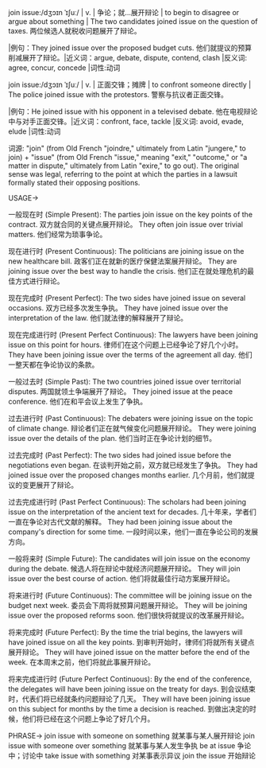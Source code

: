 join issue:/dʒɔɪn ˈɪʃuː/ | v. | 争论；就…展开辩论 | to begin to disagree or argue about something |  The two candidates joined issue on the question of taxes. 两位候选人就税收问题展开了辩论。

|例句：They joined issue over the proposed budget cuts. 他们就提议的预算削减展开了辩论。|近义词：argue, debate, dispute, contend, clash |反义词: agree, concur, concede |词性:动词

join issue:/dʒɔɪn ˈɪʃuː/ | v. | 正面交锋；摊牌 | to confront someone directly | The police joined issue with the protestors. 警察与抗议者正面交锋。

|例句：He joined issue with his opponent in a televised debate. 他在电视辩论中与对手正面交锋。|近义词：confront, face, tackle |反义词: avoid, evade, elude |词性:动词

词源:  "join" (from Old French "joindre," ultimately from Latin "jungere," to join) + "issue" (from Old French "issue," meaning "exit," "outcome," or "a matter in dispute," ultimately from Latin "exire," to go out).  The original sense was legal, referring to the point at which the parties in a lawsuit formally stated their opposing positions.


USAGE->

一般现在时 (Simple Present):
The parties join issue on the key points of the contract.  双方就合同的关键点展开辩论。
They often join issue over trivial matters. 他们经常为琐事争论。


现在进行时 (Present Continuous):
The politicians are joining issue on the new healthcare bill. 政客们正在就新的医疗保健法案展开辩论。
They are joining issue over the best way to handle the crisis. 他们正在就处理危机的最佳方式进行辩论。


现在完成时 (Present Perfect):
The two sides have joined issue on several occasions. 双方已经多次发生争执。
They have joined issue over the interpretation of the law. 他们就法律的解释展开了辩论。


现在完成进行时 (Present Perfect Continuous):
The lawyers have been joining issue on this point for hours. 律师们在这个问题上已经争论了好几个小时。
They have been joining issue over the terms of the agreement all day.  他们一整天都在争论协议的条款。


一般过去时 (Simple Past):
The two countries joined issue over territorial disputes. 两国就领土争端展开了辩论。
They joined issue at the peace conference. 他们在和平会议上发生了争执。


过去进行时 (Past Continuous):
The debaters were joining issue on the topic of climate change. 辩论者们正在就气候变化问题展开辩论。
They were joining issue over the details of the plan. 他们当时正在争论计划的细节。


过去完成时 (Past Perfect):
The two sides had joined issue before the negotiations even began. 在谈判开始之前，双方就已经发生了争执。
They had joined issue over the proposed changes months earlier. 几个月前，他们就提议的变更展开了辩论。


过去完成进行时 (Past Perfect Continuous):
The scholars had been joining issue on the interpretation of the ancient text for decades.  几十年来，学者们一直在争论对古代文献的解释。
They had been joining issue about the company's direction for some time.  一段时间以来，他们一直在争论公司的发展方向。


一般将来时 (Simple Future):
The candidates will join issue on the economy during the debate. 候选人将在辩论中就经济问题展开辩论。
They will join issue over the best course of action. 他们将就最佳行动方案展开辩论。


将来进行时 (Future Continuous):
The committee will be joining issue on the budget next week. 委员会下周将就预算问题展开辩论。
They will be joining issue over the proposed reforms soon. 他们很快将就提议的改革展开辩论。


将来完成时 (Future Perfect):
By the time the trial begins, the lawyers will have joined issue on all the key points. 到审判开始时，律师们将就所有关键点展开辩论。
They will have joined issue on the matter before the end of the week.  在本周末之前，他们将就此事展开辩论。


将来完成进行时 (Future Perfect Continuous):
By the end of the conference, the delegates will have been joining issue on the treaty for days.  到会议结束时，代表们将已经就条约问题辩论了几天。
They will have been joining issue on this subject for months by the time a decision is reached.  到做出决定的时候，他们将已经在这个问题上争论了好几个月。


PHRASE->
join issue with someone on something  就某事与某人展开辩论
join issue with someone over something  就某事与某人发生争执
be at issue  争论中；讨论中
take issue with something  对某事表示异议
join the issue  开始辩论
